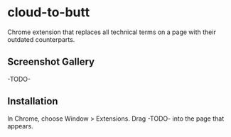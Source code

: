 cloud-to-butt
=============

Chrome extension that replaces all technical terms on a page with their outdated counterparts.

Screenshot Gallery
------------------

-TODO-


Installation
------------

In Chrome, choose Window > Extensions.  Drag -TODO- into the page that appears.
